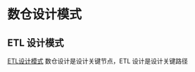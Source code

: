 # 数仓设计模式


## ETL 设计模式

[ETL设计模式](work/methodology/Big-Data/ETL/ETL设计模式.md)
数仓设计是设计关键节点，ETL 设计是设计关键路径